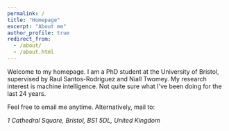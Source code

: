 ```yaml
---
permalink: /
title: "Homepage"
excerpt: "About me"
author_profile: true
redirect_from:
  - /about/
  - /about.html
---
```


Welcome to my homepage. I am a PhD student at the University of Bristol, supervised
by Raul Santos-Rodriguez and Niall Twomey. My research interest is machine intelligence.
Not quite sure what I've been doing for the last 24 years.

Feel free to email me anytime. Alternatively, mail to:

*1 Cathedral Square,
Bristol,
BS1 5DL,
United Kingdom*
